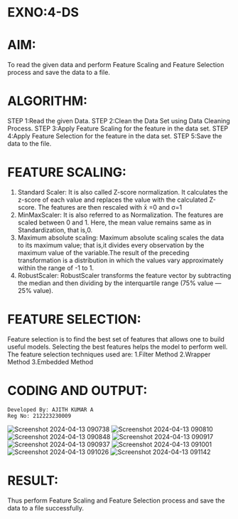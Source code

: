 # EXNO:4-DS
# AIM:
To read the given data and perform Feature Scaling and Feature Selection process and save the
data to a file.

# ALGORITHM:
STEP 1:Read the given Data.
STEP 2:Clean the Data Set using Data Cleaning Process.
STEP 3:Apply Feature Scaling for the feature in the data set.
STEP 4:Apply Feature Selection for the feature in the data set.
STEP 5:Save the data to the file.

# FEATURE SCALING:
1. Standard Scaler: It is also called Z-score normalization. It calculates the z-score of each value and replaces the value with the calculated Z-score. The features are then rescaled with x̄ =0 and σ=1
2. MinMaxScaler: It is also referred to as Normalization. The features are scaled between 0 and 1. Here, the mean value remains same as in Standardization, that is,0.
3. Maximum absolute scaling: Maximum absolute scaling scales the data to its maximum value; that is,it divides every observation by the maximum value of the variable.The result of the preceding transformation is a distribution in which the values vary approximately within the range of -1 to 1.
4. RobustScaler: RobustScaler transforms the feature vector by subtracting the median and then dividing by the interquartile range (75% value — 25% value).

# FEATURE SELECTION:
Feature selection is to find the best set of features that allows one to build useful models. Selecting the best features helps the model to perform well.
The feature selection techniques used are:
1.Filter Method
2.Wrapper Method
3.Embedded Method

# CODING AND OUTPUT:
```
Developed By: AJITH KUMAR A
Reg No: 212223230009
```
![Screenshot 2024-04-13 090738](https://github.com/Aaron-I/EXNO-4-DS/assets/139863034/7250a99e-ed2a-428f-a726-8ae1929a5ed8)
![Screenshot 2024-04-13 090810](https://github.com/Aaron-I/EXNO-4-DS/assets/139863034/f5a61f54-f512-4c18-9623-cd778e5a958e)
![Screenshot 2024-04-13 090848](https://github.com/Aaron-I/EXNO-4-DS/assets/139863034/fc54b36b-fd31-4448-886e-3aa07d86f77c)
![Screenshot 2024-04-13 090917](https://github.com/Aaron-I/EXNO-4-DS/assets/139863034/ea0f1127-b60e-4273-a579-9d365005fd71)
![Screenshot 2024-04-13 090937](https://github.com/Aaron-I/EXNO-4-DS/assets/139863034/1959d24a-a67d-4c9d-aade-eeaf66cad833)
![Screenshot 2024-04-13 091001](https://github.com/Aaron-I/EXNO-4-DS/assets/139863034/cf9844f0-2a7d-46b9-82aa-b41233077000)
![Screenshot 2024-04-13 091026](https://github.com/Aaron-I/EXNO-4-DS/assets/139863034/445d5638-b27b-4f76-b360-c1fa1aa18254)
![Screenshot 2024-04-13 091142](https://github.com/Aaron-I/EXNO-4-DS/assets/139863034/780b1a8a-92a5-434f-824a-9578b187f6b0)


       
# RESULT:

Thus perform Feature Scaling and Feature Selection process and save the data to a file successfully.
      
